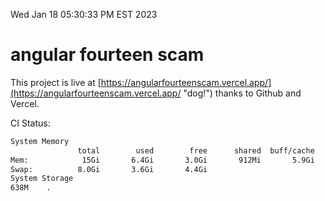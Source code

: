 Wed Jan 18 05:30:33 PM EST 2023

# angular fourteen scam


This project is live at [https://angularfourteenscam.vercel.app/](https://angularfourteenscam.vercel.app/ "dog!") thanks to Github and Vercel.

CI Status: 

```bash
System Memory
               total        used        free      shared  buff/cache   available
Mem:            15Gi       6.4Gi       3.0Gi       912Mi       5.9Gi       7.7Gi
Swap:          8.0Gi       3.6Gi       4.4Gi
System Storage
638M	.
```
```bash
